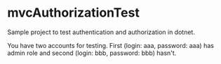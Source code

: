 # mvcAuthorizationTest
Sample project to test authentication and authorization in dotnet.

You have two accounts for testing. First (login: aaa, password: aaa) has admin role and second (login: bbb, password: bbb) hasn't.
